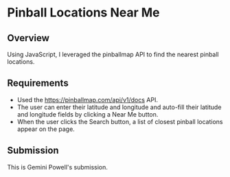 # Pinball Locations Near Me

## Overview
Using JavaScript, I leveraged the pinballmap API to find the nearest pinball locations.

## Requirements
- Used the https://pinballmap.com/api/v1/docs API.
- The user can enter their latitude and longitude and auto-fill their latitude and longitude fields by clicking a Near Me button.
- When the user clicks the Search button, a list of closest pinball locations appear on the page.

## Submission
This is Gemini Powell's submission.
